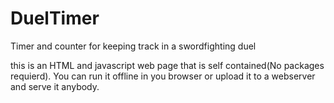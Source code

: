 # DuelTimer
Timer and counter for keeping track in a swordfighting duel

this is an HTML and javascript web page that is self contained(No packages requierd). You can run it offline in you browser or upload it to a webserver and serve it anybody.
